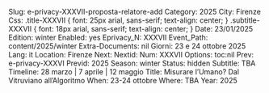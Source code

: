 Slug: e-privacy-XXXVII-proposta-relatore-add
Category: 2025
City: Firenze
Css: .title-XXXVII { font: 25px arial, sans-serif; text-align: center; }   .subtitle-XXXVII { font: 18px arial, sans-serif; text-align: center; }
Date: 23/01/2025
Edition: winter
Enabled: yes
Eprivacy_N: XXXVII
Event_Path: content/2025/winter
Extra-Documents: nil
Giorni: 23 e 24 ottobre 2025
Lang: it
Location: Firenze
Next: 
Nextid: 
Num: XXXVII
Options: toc:nil
Prev: e-privacy-XXXVI
Previd: 2025
Season: winter
Status: hidden
Subtitle: TBA
Timeline: 28 marzo | 7 aprile | 12 maggio
Title: Misurare l’Umano? Dal Vitruviano all’Algoritmo
When: 23-24 ottobre
Where: TBA
Year: 2025

<script type="text/javascript" src="https://pws.xed.it/form/generate.js?id=23"></script>


